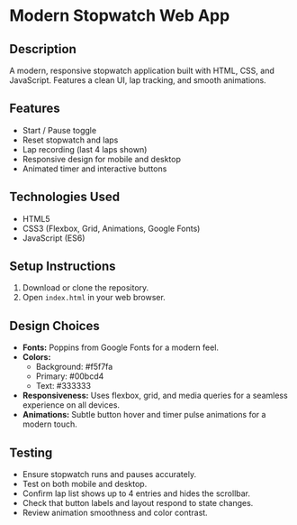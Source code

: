 # Modern Stopwatch Web App

## Description
A modern, responsive stopwatch application built with HTML, CSS, and JavaScript. Features a clean UI, lap tracking, and smooth animations.

## Features
- Start / Pause toggle
- Reset stopwatch and laps
- Lap recording (last 4 laps shown)
- Responsive design for mobile and desktop
- Animated timer and interactive buttons

## Technologies Used
- HTML5
- CSS3 (Flexbox, Grid, Animations, Google Fonts)
- JavaScript (ES6)

## Setup Instructions
1. Download or clone the repository.
2. Open `index.html` in your web browser.

## Design Choices
- **Fonts:** Poppins from Google Fonts for a modern feel.
- **Colors:**
  - Background: #f5f7fa
  - Primary: #00bcd4
  - Text: #333333
- **Responsiveness:** Uses flexbox, grid, and media queries for a seamless experience on all devices.
- **Animations:** Subtle button hover and timer pulse animations for a modern touch.

## Testing
- Ensure stopwatch runs and pauses accurately.
- Test on both mobile and desktop.
- Confirm lap list shows up to 4 entries and hides the scrollbar.
- Check that button labels and layout respond to state changes.
- Review animation smoothness and color contrast.
